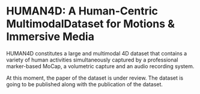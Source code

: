 # HUMAN4D: A Human-Centric MultimodalDataset for Motions & Immersive Media

HUMAN4D constitutes a large and multimodal 4D dataset that contains a variety of human activities simultaneously captured by a professional marker-based MoCap, a volumetric capture and an audio recording system.




At this moment, the paper of the dataset is under review.
The dataset is going to be published along with the publication of the dataset.

